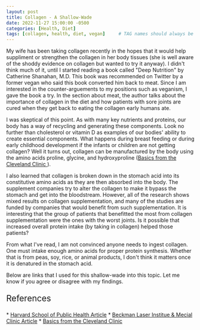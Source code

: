 ```yaml
---
layout: post
title: Collagen - A Shallow-Wade
date: 2022-11-27 15:00:00 -0500
categories: [Health, Diet]
tags: [collagen, health, diet, vegan]     # TAG names should always be lowercase
---
```


My wife has been taking collagen recently in the hopes that it would help suppliment or strengthen the collagen in her body tissues (she is well aware of the shoddy evidence on collagen but wanted to try it anyway). I didn't think much of it, until I started reading a book called "Deep Nutrition" by Catherine Shanahan, M.D. This book was recommended on Twitter by a former vegan who said this book converted him back to meat. Since I am interested in the counter-arguements to my positions such as veganism, I gave the book a try. In the section about meat, the author talks about the importance of collagen in the diet and how patients with sore joints are cured when they get back to eating the collagen early humans ate.

I was skeptical of this point. As with many key nutrients and proteins, our body has a way of recycling and generating these components. Look no further than cholesterol or vitamin D as examples of our bodies' ability to create essential components. What happens during breast feeding or during early childhood development if the infants or children are not getting collagen? Well it turns out, collagen can be manufactured by the body using the amino acids proline, glycine, and hydroxyproline (<a href="https://my.clevelandclinic.org/health/articles/23089-collagen#:~:text=The%20main%20amino%20acids%20that,in%20a%20triple%20helix%20structure" target="_blank">Basics from the Cleveland Clinic </a>).

I also learned that collagen is broken down in the stomach acid into its constitutive amino acids as they are then absorbed into the body. The supplement companies try to alter the collagen to make it bypass the stomach and get into the bloodstream. However, all of the research shows mixed results on collagen supplementation, and many of the studies are funded by companies that would benefit from such supplementation. It is interesting that the group of patients that benefitted the most from collagen supplementation were the ones with the worst joints. Is it possible that increased overall protein intake (by taking in collagen) helped those patients?

From what I've read, I am not convinced anyone needs to ingest collagen. One must intake enough amino acids for proper protein synthesis. Whether that is from peas, soy, rice, or animal products, I don't think it matters once it is denatured in the stomach acid.

Below are links that I used for this shallow-wade into this topic. Let me know if you agree or disagree with my findings. 

<p style="font-size:160%;"> References </p>
* <a href="https://www.hsph.harvard.edu/nutritionsource/collagen/" target="_blank">Harvard School of Public Health Article</a>
* <a href="https://www.bli.uci.edu/the-real-deal-on-collagen/#:~:text=Although%20collagen%20is%20found%20naturally,build%20collagen%2C%E2%80%9D%20Wright%20says" target="_blank">Beckman Laser Institue & Mecial Clinic Article</a>
* <a href="https://my.clevelandclinic.org/health/articles/23089-collagen#:~:text=The%20main%20amino%20acids%20that,in%20a%20triple%20helix%20structure" target="_blank">Basics from the Cleveland Clinic</a>



